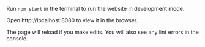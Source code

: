 Run `npm start` in the terminal to run the website in development mode.

Open http://localhost:8080 to view it in the browser.

The page will reload if you make edits.
You will also see any lint errors in the console.
